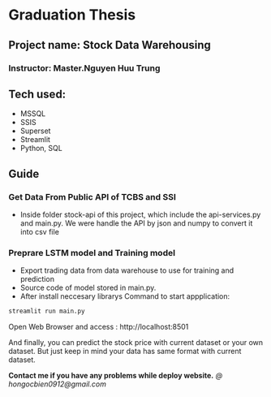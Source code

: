 # Graduation Thesis
## Project name: Stock Data Warehousing
### Instructor: Master.Nguyen Huu Trung
## Tech used:
- MSSQL 
- SSIS 
- Superset 
- Streamlit
- Python, SQL

## Guide
### Get Data From Public API of TCBS and SSI 
- Inside folder stock-api of this project, which include the api-services.py and main.py. We were handle the API by json and numpy to convert it into csv file 
### Preprare LSTM model and Training model
- Export trading data from data warehouse to use for training and prediction
- Source code of model stored in main.py.
- After install neccesary librarys
Command to start appplication:
``` bash
streamlit run main.py
```
Open Web Browser and access :
http://localhost:8501

And finally, you can predict the stock price with current dataset or your own dataset.
But just keep in mind your data has same format with current dataset.

**Contact me if you have any problems while deploy website.**
_@ hongocbien0912@gmail.com_

